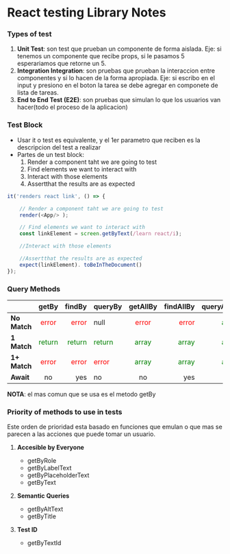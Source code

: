 # React testing Library Notes

### Types of test

1. **Unit Test**: son test que prueban un componente de forma aislada. Eje: si tenemos un componente que recibe props, si le pasamos 5 esperariamos que retorne un 5.
2. **Integration Integration**: son pruebas que prueban la interaccion entre componentes y si lo hacen de la forma apropiada. Eje: si escribo en el input y presiono en el boton la tarea se debe agregar en componete de lista de tareas.
3. **End to End Test (E2E)**: son pruebas que simulan lo que los usuarios van hacer(todo el proceso de la aplicacion)

### Test Block

* Usar it o test es equivalente, y el 1er parametro que reciben es la descripcion del test a realizar
* Partes de un test block:
    1. Render a component taht we are going to test
    2. Find elements we want to interact with
    3. Interact with those elements
    4. Assertthat the results are as expected

```javascript
it('renders react link', () => {

    // Render a component taht we are going to test
    render(<App/> );

    // Find elements we want to interact with
    const linkElement = screen.getByText(/learn react/i);

    //Interact with those elements

    //Assertthat the results are as expected
    expect(linkElement). toBeInTheDocument()
});  
```

### Query Methods

|              |                  getBy                   |                                   findBy | queryBy                                  |                getAllBy                 |                               findAllBy |                              queryAllBy |
| ------------ | :--------------------------------------: | ---------------------------------------: | ---------------------------------------- | :-------------------------------------: | --------------------------------------: | --------------------------------------: |
| **No Match** |  <span style="color: red">error</span>   |    <span style="color: red">error</span> | null                                     |  <span style="color: red">error</span>  |   <span style="color: red">error</span> | <span style="color: green">array</span> |
| **1 Match**  | <span style="color: green">return</span> | <span style="color: green">return</span> | <span style="color: green">return</span> | <span style="color: green">array</span> | <span style="color: green">array</span> | <span style="color: green">array</span> |
| **1+ Match** |  <span style="color: red">error</span>   |    <span style="color: red">error</span> | <span style="color: red">error</span>    | <span style="color: green">array</span> | <span style="color: green">array</span> | <span style="color: green">array</span> |
| **Await**    |                    no                    |                                      yes | no                                       |                   no                    |                                     yes |                                      no |

**NOTA**: el mas comun que se usa es el metodo getBy

### Priority of methods to use in tests

Este orden de prioridad esta basado en funciones que emulan o que mas se parecen a las acciones que puede tomar un usuario.

1. **Accesible by Everyone**

   * getByRole
   * getByLabelText
   * getByPlaceholderText
   * getByText
  
2. **Semantic Queries**

   * getByAltText
   * getByTitle
  
3. **Test ID**

   * getByTextId
